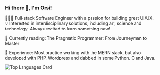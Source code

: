 ### Hi there 👋, I'm Orsi!

👩🏻‍💻  Full-stack Software Engineer with a passion for building great UI/UX. <br/>
💡  Interested in interdisciplinary solutions, including art, science and technology. 
Always excited to learn something new!

📖  Currently reading: The Pragmatic Programmer: From Journeyman to Master

🌱  Experience:
Most practice working with the MERN stack, but also developed with PHP, Wordpress and dabbled in some Python, C and Java.


![Top Languages Card](https://github-readme-stats.vercel.app/api/top-langs/?username=orsolyalukacs&exclude_repo=liferay-portal,liferay-docs,OWXP,liferay-plugins&langs_count=12&count_private=true&hide=jupyter%20notebook,java&exclude_forks=true&layout=compact)

